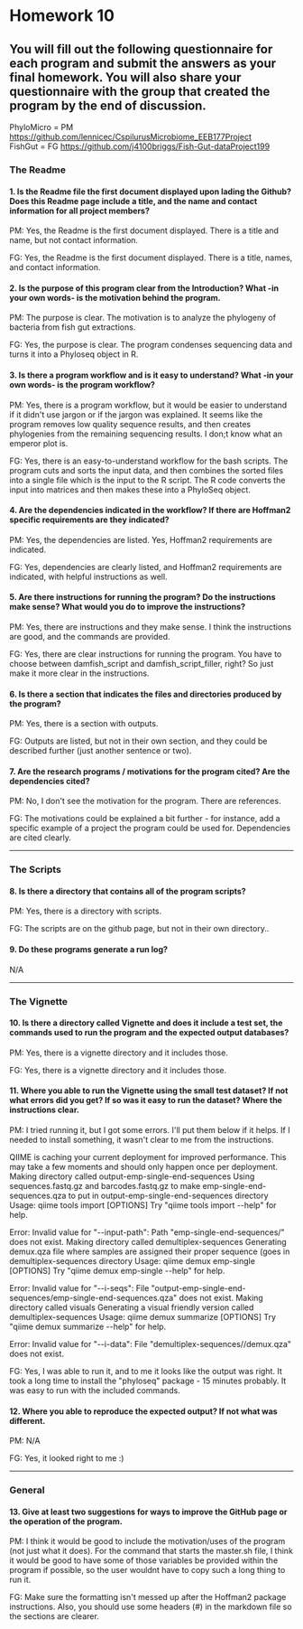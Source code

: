 # Homework 10

You will fill out the following
questionnaire for each program and submit the answers as your final homework. You will
also share your questionnaire with the group that created the program __by the end of discussion__.
---

PhyloMicro = PM
https://github.com/lennicec/CspilurusMicrobiome_EEB177Project </br>
FishGut = FG
https://github.com/j4100briggs/Fish-Gut-dataProject199


### The Readme

#### 1. Is the Readme file the first document displayed upon lading the Github?  Does this Readme page include a title, and the name and contact information for all project members?

PM: Yes, the Readme is the first document displayed. There is a title and name, but not contact information.

FG: Yes, the Readme is the first document displayed. There is a title, names, and contact information.

#### 2. Is the purpose of this program clear from the Introduction?  What -in your own words- is the motivation behind the program.

PM: The purpose is clear. The motivation is to analyze the phylogeny of bacteria from fish gut extractions.

FG: Yes, the purpose is clear. The program condenses sequencing data and turns it into a Phyloseq object in R.

#### 3. Is there a program workflow and is it easy to understand?  What -in your own words- is the program workflow?

PM: Yes, there is a program workflow, but it would be easier to understand if it didn't use jargon or if the jargon was explained. It seems like the program removes low quality sequence results, and then creates phylogenies from the remaining sequencing results. I don;t know what an emperor plot is.

FG: Yes, there is an easy-to-understand workflow for the bash scripts. The program cuts and sorts the input data, and then combines the sorted files into a single file which is the input to the R script. The R code converts the input into matrices and then makes these into a PhyloSeq object.

#### 4. Are the dependencies indicated in the workflow?  If there are Hoffman2 specific requirements are they indicated?

PM: Yes, the dependencies are listed. Yes, Hoffman2 requirements are indicated. 

FG: Yes, dependencies are clearly listed, and Hoffman2 requirements are indicated, with helpful instructions as well.

#### 5. Are there instructions for running the program?  Do the instructions make sense?  What would you do to improve the instructions?

PM: Yes, there are instructions and they make sense. I think the instructions are good, and the commands are provided. 

FG: Yes, there are clear instructions for running the program. You have to choose between damfish_script and damfish_script_filler, right? So just make it more clear in the instructions.

#### 6. Is there a section that indicates the files and directories produced by the program?

PM: Yes, there is a section with outputs.

FG: Outputs are listed, but not in their own section, and they could be described further (just another sentence or two).

#### 7. Are the research programs / motivations for the program cited?  Are the dependencies cited?

PM: No, I don't see the motivation for the program. There are references.

FG: The motivations could be explained a bit further - for instance, add a specific example of a project the program could be used for. Dependencies are cited clearly.

---

### The Scripts

#### 8. Is there a directory that contains all of the program scripts?

PM: Yes, there is a directory with scripts.

FG: The scripts are on the github page, but not in their own directory..

#### 9. Do these programs generate a run log?

N/A

---

### The Vignette

#### 10. Is there a directory called Vignette and does it include a test set, the commands used to run the program and the expected output databases?

PM: Yes, there is a vignette directory and it includes those.

FG: Yes, there is a vignette directory and it includes those.

#### 11. Where you able to run the Vignette using the small test dataset? If not what errors did you get?  If so was it easy to run the dataset?  Where the instructions clear.

PM: I tried running it, but I got some errors. I'll put them below if it helps. If I needed to install something, it wasn't clear to me from the instructions.

QIIME is caching your current deployment for improved performance. This may take a few moments and should only happen once per deployment.
Making directory called output-emp-single-end-sequences
Using sequences.fastq.gz and barcodes.fastq.gz to make emp-single-end-sequences.qza to put in output-emp-single-end-sequences directory
Usage: qiime tools import [OPTIONS]
Try "qiime tools import --help" for help.

Error: Invalid value for "--input-path": Path "emp-single-end-sequences/" does not exist.
Making directory called demultiplex-sequences
Generating demux.qza file where samples are assigned their proper sequence (goes in demultiplex-sequences directory
Usage: qiime demux emp-single [OPTIONS]
Try "qiime demux emp-single --help" for help.

Error: Invalid value for "--i-seqs": File "output-emp-single-end-sequences/emp-single-end-sequences.qza" does not exist.
Making directory called visuals
Generating a visual friendly version called demultiplex-sequences
Usage: qiime demux summarize [OPTIONS]
Try "qiime demux summarize --help" for help.


Error: Invalid value for "--i-data": File "demultiplex-sequences//demux.qza" does not exist.

FG: Yes, I was able to run it, and to me it looks like the output was right. It took a long time to install the "phyloseq" package - 15 minutes probably. It was easy to run with the included commands.

#### 12. Where you able to reproduce the expected output?  If not what was different.

PM: N/A

FG: Yes, it looked right to me :)

---

### General

#### 13. Give __at least two__ suggestions for ways to improve the GitHub page or the operation of the program.

PM: I think it would be good to include the motivation/uses of the program (not just what it does). For the command that starts the master.sh file, I think it would be good to have some of those variables be provided within the program if possible, so the user wouldnt have to copy such a long thing to run it.

FG: Make sure the formatting isn't messed up after the Hoffman2 package instructions. Also, you should use some headers (#) in the markdown file so the sections are clearer.
